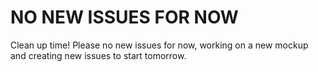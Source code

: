# NO NEW ISSUES FOR NOW

Clean up time! Please no new issues for now, working on a new mockup and creating new issues to start tomorrow.

<!-- # New Task: -->

<!-- [//]: # 'Please use this template when creating new tasks, issues not using this template will be closed' -->

<!-- #### What is the task -->

<!-- <Detail the problem/task> -->

<!-- ### Who is the task for? -->

<!-- [//]: # 'Place and x in between the brackets to check'

- [ ] I created this task for me to complete, I will create a PR soon.
- [ ] I created this task for someone else to claim.
- [ ] I think this is a task that multiple people can do -->

<!-- #### Confirm all of the following: -->

<!-- [//]: # 'Place and x in between the brackets to check'

- [ ] I have looked at all the issues currently available and this does not exist or overlap with another ticket

---

[//]: # 'Leave this section in tack, this is to ensure the task is not completed by some one else' -->

<!-- #### ⚠️ PLEASE ONLY SUBMIT A PR FOR THIS TASK IF THIS TASK WAS AVAILABLE FOR YOU TO CLAIM -->
